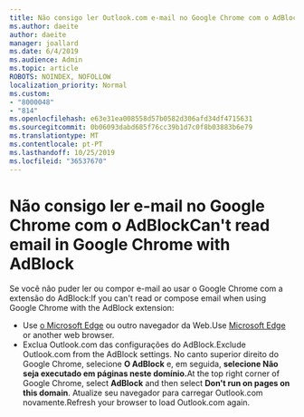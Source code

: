 ```yaml
---
title: Não consigo ler Outlook.com e-mail no Google Chrome com o AdBlock
ms.author: daeite
author: daeite
manager: joallard
ms.date: 6/4/2019
ms.audience: Admin
ms.topic: article
ROBOTS: NOINDEX, NOFOLLOW
localization_priority: Normal
ms.custom:
- "8000048"
- "814"
ms.openlocfilehash: e63e31ea008558d57b0582d306afd34df4715631
ms.sourcegitcommit: 0b06093dabd685f76cc39b1d7c0f8b03883b6e79
ms.translationtype: MT
ms.contentlocale: pt-PT
ms.lasthandoff: 10/25/2019
ms.locfileid: "36537670"
---
```

# <a name="cant-read-email-in-google-chrome-with-adblock"></a><span data-ttu-id="bf05b-102">Não consigo ler e-mail no Google Chrome com o AdBlock</span><span class="sxs-lookup"><span data-stu-id="bf05b-102">Can't read email in Google Chrome with AdBlock</span></span>

<span data-ttu-id="bf05b-103">Se você não puder ler ou compor e-mail ao usar o Google Chrome com a extensão do AdBlock:</span><span class="sxs-lookup"><span data-stu-id="bf05b-103">If you can't read or compose email when using Google Chrome with the AdBlock extension:</span></span>

- <span data-ttu-id="bf05b-104">Use [o Microsoft Edge](https://go.microsoft.com/fwlink/p/?linkid=2001503&amp;clcid=0x409) ou outro navegador da Web.</span><span class="sxs-lookup"><span data-stu-id="bf05b-104">Use [Microsoft Edge](https://go.microsoft.com/fwlink/p/?linkid=2001503&amp;clcid=0x409) or another web browser.</span></span>
- <span data-ttu-id="bf05b-105">Exclua Outlook.com das configurações do AdBlock.</span><span class="sxs-lookup"><span data-stu-id="bf05b-105">Exclude Outlook.com from the AdBlock settings.</span></span> <span data-ttu-id="bf05b-106">No canto superior direito do Google Chrome, selecione **O AdBlock** e, em seguida, **selecione Não seja executado em páginas neste domínio.**</span><span class="sxs-lookup"><span data-stu-id="bf05b-106">At the top right corner of Google Chrome, select **AdBlock** and then select **Don't run on pages on this domain**.</span></span> <span data-ttu-id="bf05b-107">Atualize seu navegador para carregar Outlook.com novamente.</span><span class="sxs-lookup"><span data-stu-id="bf05b-107">Refresh your browser to load Outlook.com again.</span></span>